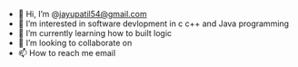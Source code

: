 - 👋 Hi, I’m @jayupatil54@gmail.com
- 👀 I’m interested in software devlopment in c c++ and Java programming
- 🌱 I’m currently learning how to built logic 
- 💞️ I’m looking to collaborate on
- 📫 How to reach me email

<!---
jayupatil54/jayupatil54 is a ✨ special ✨ repository because its `README.md` (this file) appears on your GitHub profile.
You can click the Preview link to take a look at your changes.
--->
